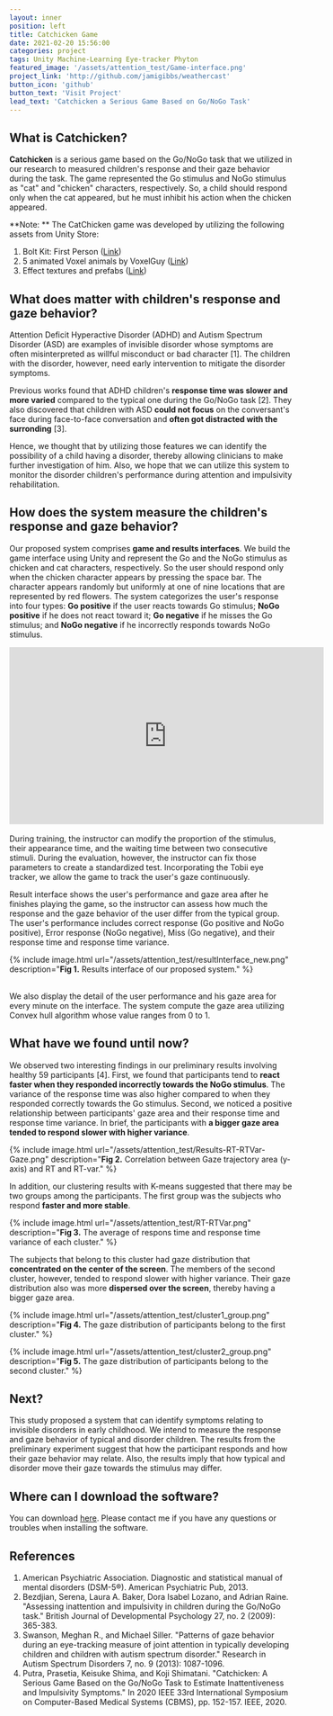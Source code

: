 ```yaml
---
layout: inner
position: left
title: Catchicken Game
date: 2021-02-20 15:56:00
categories: project
tags: Unity Machine-Learning Eye-tracker Phyton
featured_image: '/assets/attention_test/Game-interface.png'
project_link: 'http://github.com/jamigibbs/weathercast'
button_icon: 'github'
button_text: 'Visit Project'
lead_text: 'Catchicken a Serious Game Based on Go/NoGo Task'
---
```


## What is Catchicken?

**Catchicken** is a serious game based on the Go/NoGo task that we utilized in our research to measured children's response and their gaze behavior during the task. The game represented the Go stimulus and NoGo stimulus as "cat" and "chicken" characters, respectively. So, a child should respond only when the cat appeared, but he must inhibit his action when the chicken appeared.

**Note: **
The CatChicken game was developed by utilizing the following assets from Unity Store:
1. Bolt Kit: First Person ([Link](https://assetstore.unity.com/packages/templates/tutorials/bolt-kit-first-person-149467))
2. 5 animated Voxel animals by VoxelGuy ([Link](https://assetstore.unity.com/packages/3d/characters/animals/5-animated-voxel-animals-145754))
3. Effect textures and prefabs ([Link](https://assetstore.unity.com/packages/vfx/particles/effect-textures-and-prefabs-109031))



## What does matter with children's response and gaze behavior?
Attention Deficit Hyperactive Disorder (ADHD) and Autism Spectrum Disorder (ASD) are examples of invisible disorder whose symptoms are often misinterpreted as willful misconduct or bad character [1]. The children with the disorder, however, need early intervention to mitigate the disorder symptoms.

Previous works found that ADHD children's **response time was slower and more varied** compared to the typical one during the Go/NoGo task [2]. They also discovered that children with ASD **could not focus** on the conversant's face during face-to-face conversation and **often got distracted with the surronding** [3].

Hence, we thought that by utilizing those features we can identify the possibility of a child having a disorder, thereby allowing clinicians to make further investigation of him. Also, we hope that we can utilize this system to monitor the disorder children's performance during attention and impulsivity rehabilitation.

## How does the system measure the children's response and gaze behavior?
Our proposed system comprises **game and results interfaces**. We build the game interface using Unity and represent the Go and the NoGo stimulus as chicken and cat characters, respectively. So the user should respond only when the chicken character appears by pressing the space bar. The character appears randomly but uniformly at one of nine locations that are represented by red flowers. The system categorizes the user's response into four types: **Go positive** if the user reacts towards Go stimulus; **NoGo positive** if he does not react toward it; **Go negative** if he misses the Go stimulus; and **NoGo negative** if he incorrectly responds towards NoGo stimulus.

<div style="text-align: center;"><iframe width="560" height="315" src="https://www.youtube.com/embed/LFQNXBAqEfY" frameborder="0" allow="accelerometer; autoplay; clipboard-write; encrypted-media; gyroscope; picture-in-picture" allowfullscreen></iframe></div>

<br/>
During training, the instructor can modify the proportion of the stimulus, their appearance time, and the waiting time between two consecutive stimuli. During the evaluation, however, the instructor can fix those parameters to create a standardized test. Incorporating the Tobii eye tracker, we allow the game to track the user's gaze continuously.

Result interface shows the user's performance and gaze area after he finishes playing the game, so the instructor can assess how much the response and the gaze behavior of the user differ from the typical group. The user's performance includes correct response (Go positive and NoGo positive), Error response (NoGo negative), Miss (Go negative), and their response time and response time variance.

{% include image.html url="/assets/attention_test/resultInterface_new.png" description="<b>Fig 1.</b> Results interface of our proposed system." %}

<br/>
We also display the detail of the user performance and his gaze area for every minute on the interface. The system compute the gaze area utilizing Convex hull algorithm whose value ranges from 0 to 1.



## What have we found until now?
We observed two interesting findings in our preliminary results involving healthy 59 participants [4]. First, we found that participants tend to **react faster when they responded incorrectly towards the NoGo stimulus**. The variance of the response time was also higher compared to when they responded correctly towards the Go stimulus. Second, we noticed a positive relationship between participants' gaze area and their response time and response time variance. In brief, the participants with **a bigger gaze area tended to respond slower with higher variance**.

{% include image.html url="/assets/attention_test/Results-RT-RTVar-Gaze.png" description="<b>Fig 2.</b> Correlation between Gaze trajectory area (y-axis) and RT and RT-var." %}

In addition, our clustering results with K-means suggested that there may be two groups among the participants. The first group was the subjects who respond **faster and more stable**.

{% include image.html url="/assets/attention_test/RT-RTVar.png" description="<b>Fig 3.</b> The average of respons time and response time variance of each cluster." %}



The subjects that belong to this cluster had gaze distribution that **concentrated on the center of the screen**. The members of the second cluster, however, tended to respond slower with higher variance. Their gaze distribution also was more **dispersed over the screen**, thereby having a bigger gaze area.

{% include image.html url="/assets/attention_test/cluster1_group.png" description="<b>Fig 4.</b> The gaze distribution of participants belong to the first cluster." %}

{% include image.html url="/assets/attention_test/cluster2_group.png" description="<b>Fig 5.</b> The gaze distribution of participants belong to the second cluster." %}

## Next?
This study proposed a system that can identify symptoms relating to invisible disorders in early childhood. We intend to measure the response and gaze behavior of typical and disorder children. The results from the preliminary experiment suggest that how the participant responds and how their gaze behavior may relate. Also, the results imply that how typical and disorder move their gaze towards the stimulus may differ.

## Where can I download the software?
You can download [here](https://sourceforge.net/projects/catchicken/ ). Please contact me if you have any questions or troubles when installing the software.

## References
1. American Psychiatric Association. Diagnostic and statistical manual of mental disorders (DSM-5®). American Psychiatric Pub, 2013.
2. Bezdjian, Serena, Laura A. Baker, Dora Isabel Lozano, and Adrian Raine. "Assessing inattention and impulsivity in children during the Go/NoGo task." British Journal of Developmental Psychology 27, no. 2 (2009): 365-383.
3. Swanson, Meghan R., and Michael Siller. "Patterns of gaze behavior during an eye-tracking measure of joint attention in typically developing children and children with autism spectrum disorder." Research in Autism Spectrum Disorders 7, no. 9 (2013): 1087-1096.
4. Putra, Prasetia, Keisuke Shima, and Koji Shimatani. "Catchicken: A Serious Game Based on the Go/NoGo Task to Estimate Inattentiveness and Impulsivity Symptoms." In 2020 IEEE 33rd International Symposium on Computer-Based Medical Systems (CBMS), pp. 152-157. IEEE, 2020. 
